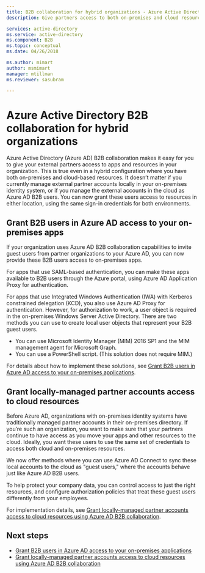 ```yaml
---
title: B2B collaboration for hybrid organizations - Azure Active Directory | Microsoft Docs
description: Give partners access to both on-premises and cloud resources with Azure AD B2B collaboration.

services: active-directory
ms.service: active-directory
ms.component: B2B
ms.topic: conceptual
ms.date: 04/26/2018

ms.author: mimart
author: msmimart
manager: mtillman
ms.reviewer: sasubram

---
```


# Azure Active Directory B2B collaboration for hybrid organizations

Azure Active Directory (Azure AD) B2B collaboration makes it easy for you to give your external partners access to apps and resources in your organization. This is true even in a hybrid configuration where you have both on-premises and cloud-based resources. It doesn’t matter if you currently manage external partner accounts locally in your on-premises identity system, or if you manage the external accounts in the cloud as Azure AD B2B users. You can now grant these users access to resources in either location, using the same sign-in credentials for both environments.

## Grant B2B users in Azure AD access to your on-premises apps

If your organization uses Azure AD B2B collaboration capabilities to invite guest users from partner organizations to your Azure AD, you can now provide these B2B users access to on-premises apps.

For apps that use SAML-based authentication, you can make these apps available to B2B users through the Azure portal, using Azure AD Application Proxy for authentication.

For apps that use Integrated Windows Authentication (IWA) with Kerberos constrained delegation (KCD), you also use Azure AD Proxy for authentication. However, for authorization to work, a user object is required in the on-premises Windows Server Active Directory. There are two methods you can use to create local user objects that represent your B2B guest users.

- You can use Microsoft Identity Manager (MIM) 2016 SP1 and the MIM management agent for Microsoft Graph.
- You can use a PowerShell script. (This solution does not require MIM.)

For details about how to implement these solutions, see [Grant B2B users in Azure AD access to your on-premises applications](hybrid-cloud-to-on-premises.md).

## Grant locally-managed partner accounts access to cloud resources

Before Azure AD, organizations with on-premises identity systems have traditionally managed partner accounts in their on-premises directory. If you’re such an organization, you want to make sure that your partners continue to have access as you move your apps and other resources to the cloud. Ideally, you want these users to use the same set of credentials to access both cloud and on-premises resources. 

We now offer methods where you can use Azure AD Connect to sync these local accounts to the cloud as "guest users," where the accounts behave just like Azure AD B2B users.

To help protect your company data, you can control access to just the right resources, and configure authorization policies that treat these guest users differently from your employees.

For implementation details, see [Grant locally-managed partner accounts access to cloud resources using Azure AD B2B collaboration](hybrid-on-premises-to-cloud.md).
 
## Next steps

- [Grant B2B users in Azure AD access to your on-premises applications](hybrid-cloud-to-on-premises.md)
- [Grant locally-managed partner accounts access to cloud resources using Azure AD B2B collaboration](hybrid-on-premises-to-cloud.md)


